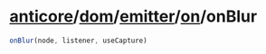# [anticore](../../../../#reference)/[dom](../../../#reference)/[emitter](../../#reference)/[on](../#reference)/<a name="reference">onBlur</a>

```js
onBlur(node, listener, useCapture)
```